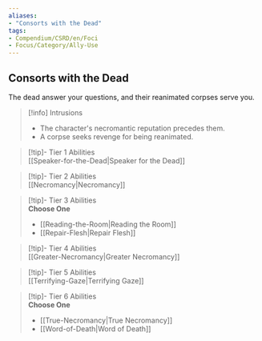 ```yaml
---
aliases:
- "Consorts with the Dead"
tags:
- Compendium/CSRD/en/Foci
- Focus/Category/Ally-Use
---
```


  
## Consorts with the Dead  
The dead answer your questions, and their reanimated corpses serve you.  

>[!info] Intrusions  
>- The character's necromantic reputation precedes them.  
>- A corpse seeks revenge for being reanimated.  


>[!tip]- Tier 1 Abilities  
> [[Speaker-for-the-Dead|Speaker for the Dead]]  


>[!tip]- Tier 2 Abilities  
> [[Necromancy|Necromancy]]  


>[!tip]- Tier 3 Abilities  
> **Choose One**  
>- [[Reading-the-Room|Reading the Room]]  
>- [[Repair-Flesh|Repair Flesh]]  


>[!tip]- Tier 4 Abilities  
> [[Greater-Necromancy|Greater Necromancy]]  


>[!tip]- Tier 5 Abilities  
> [[Terrifying-Gaze|Terrifying Gaze]]  


>[!tip]- Tier 6 Abilities  
> **Choose One**  
>- [[True-Necromancy|True Necromancy]]  
>- [[Word-of-Death|Word of Death]]
